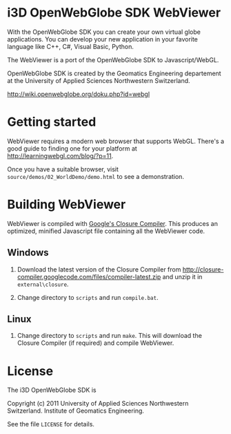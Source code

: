 i3D OpenWebGlobe SDK WebViewer
==============================

With the OpenWebGlobe SDK you can create your own virtual globe applications.
You can develop your new application in your favorite language like C++, C#,
Visual Basic, Python.

The WebViewer is a port of the OpenWebGlobe SDK to Javascript/WebGL.

OpenWebGlobe SDK is created by the Geomatics Engineering departement at the
University of Applied Sciences Northwestern Switzerland.

http://wiki.openwebglobe.org/doku.php?id=webgl



Getting started
===============

WebViewer requires a modern web browser that supports WebGL.  There's a good
guide to finding one for your platform at <http://learningwebgl.com/blog/?p=11>.

Once you have a suitable browser, visit `source/demos/02_WorldDemo/demo.html` to
see a demonstration.



Building WebViewer
==================

WebViewer is compiled with [Google's Closure
Compiler](http://code.google.com/closure/compiler/).  This produces an
optimized, minified Javascript file containing all the WebViewer code.


Windows
-------

1. Download the latest version of the Closure Compiler from
<http://closure-compiler.googlecode.com/files/compiler-latest.zip> and unzip
it in `external\closure`.

2. Change directory to `scripts` and run `compile.bat`.


Linux
-----

1. Change directory to `scripts` and run `make`.  This will download the Closure
Compiler (if required) and compile WebViewer.



License
=======

The i3D OpenWebGlobe SDK is

Copyright (c) 2011 University of Applied Sciences Northwestern Switzerland.
Institute of Geomatics Engineering.

See the file `LICENSE` for details.

